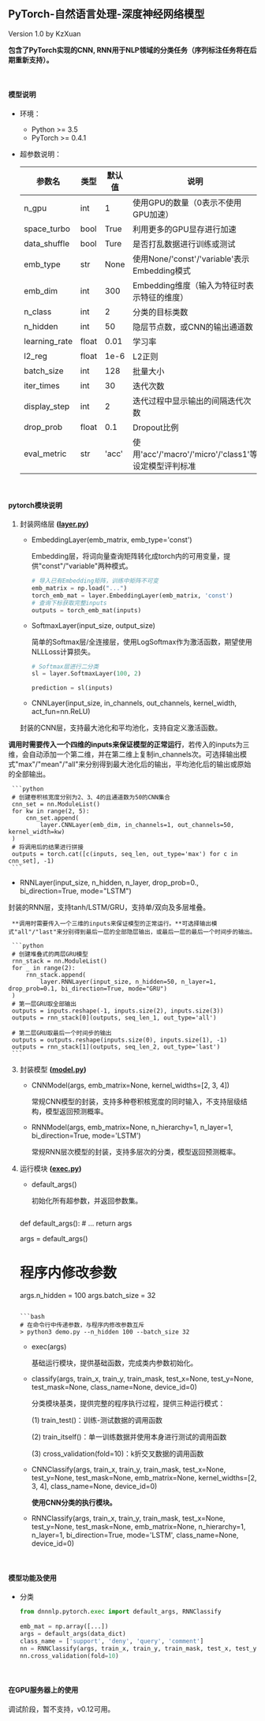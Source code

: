 ## PyTorch-自然语言处理-深度神经网络模型

Version 1.0 by KzXuan

**包含了PyTorch实现的CNN, RNN用于NLP领域的分类任务（序列标注任务将在后期重新支持）。**



</br>

#### 模型说明

* 环境：
  * Python >= 3.5
  * PyTorch >= 0.4.1

* 超参数说明：

  | 参数名        | 类型  | 默认值 | 说明                                                 |
  | ------------- | ----- | ------ | ---------------------------------------------------- |
  | n_gpu         | int   | 1      | 使用GPU的数量（0表示不使用GPU加速）                  |
  | space_turbo   | bool  | True   | 利用更多的GPU显存进行加速                            |
  | data_shuffle  | bool  | Ture   | 是否打乱数据进行训练或测试                           |
  | emb_type      | str   | None   | 使用None/'const'/'variable'表示Embedding模式         |
  | emb_dim       | int   | 300    | Embedding维度（输入为特征时表示特征的维度）          |
  | n_class       | int   | 2      | 分类的目标类数                                       |
  | n_hidden      | int   | 50     | 隐层节点数，或CNN的输出通道数                        |
  | learning_rate | float | 0.01   | 学习率                                               |
  | l2_reg        | float | 1e-6   | L2正则                                               |
  | batch_size    | int   | 128    | 批量大小                                             |
  | iter_times    | int   | 30     | 迭代次数                                             |
  | display_step  | int   | 2      | 迭代过程中显示输出的间隔迭代次数                     |
  | drop_prob     | float | 0.1    | Dropout比例                                          |
  | eval_metric   | str   | 'acc'  | 使用'acc'/'macro'/'micro'/'class1'等设定模型评判标准 |
  

</br>

#### pytorch模块说明

1. 封装网络层 **([layer.py](./dnnnlp/pytorch/layer.py))**

   * EmbeddingLayer(emb_matrix, emb_type='const')

     Embedding层，将词向量查询矩阵转化成torch内的可用变量，提供"const"/"variable"两种模式。

     ```python
     # 导入已有Embedding矩阵，训练中矩阵不可变
     emb_matrix = np.load("...")
     torch_emb_mat = layer.EmbeddingLayer(emb_matrix, 'const')
     # 查询下标获取完整inputs
     outputs = torch_emb_mat(inputs)
     ```

   * SoftmaxLayer(input_size, output_size)

     简单的Softmax层/全连接层，使用LogSoftmax作为激活函数，期望使用NLLLoss计算损失。

     ```python
     # Softmax层进行二分类
     sl = layer.SoftmaxLayer(100, 2)
     
     prediction = sl(inputs)
     ```
   * CNNLayer(input_size, in_channels, out_channels, kernel_width, act_fun=nn.ReLU)
   
    封装的CNN层，支持最大池化和平均池化，支持自定义激活函数。
   

  **调用时需要传入一个四维的inputs来保证模型的正常运行**，若传入的inputs为三维，会自动添加一个第二维，并在第二维上复制in_channels次。可选择输出模式"max"/"mean"/"all"来分别得到最大池化后的输出，平均池化后的输出或原始的全部输出。

     ```python
     # 创建卷积核宽度分别为2、3、4的且通道数为50的CNN集合
     cnn_set = nn.ModuleList()
     for kw in range(2, 5):
         cnn_set.append(
             layer.CNNLayer(emb_dim, in_channels=1, out_channels=50, kernel_width=kw)
     )
     # 将调用后的结果进行拼接
     outputs = torch.cat([c(inputs, seq_len, out_type='max') for c in cnn_set], -1)
     ```

  * RNNLayer(input_size, n_hidden, n_layer, drop_prob=0., bi_direction=True, mode="LSTM")

  封装的RNN层，支持tanh/LSTM/GRU，支持单/双向及多层堆叠。

     **调用时需要传入一个三维的inputs来保证模型的正常运行。**可选择输出模式"all"/"last"来分别得到最后一层的全部隐层输出，或最后一层的最后一个时间步的输出。
       
     ```python
     # 创建堆叠式的两层GRU模型
     rnn_stack = nn.ModuleList()
     for _ in range(2):
         rnn_stack.append(
             layer.RNNLayer(input_size, n_hidden=50, n_layer=1, drop_prob=0.1, bi_direction=True, mode="GRU")
     )
     # 第一层GRU取全部输出
     outputs = inputs.reshape(-1, inputs.size(2), inputs.size(3))
     outputs = rnn_stack[0](outputs, seq_len_1, out_type='all')
     
     # 第二层GRU取最后一个时间步的输出
     outputs = outputs.reshape(inputs.size(0), inputs.size(1), -1)
     outputs = rnn_stack[1](outputs, seq_len_2, out_type='last')
     ```
3. 封装模型 **([model.py](./dnnnlp/pytorch/model.py))**

   * CNNModel(args, emb_matrix=None, kernel_widths=[2, 3, 4])

     常规CNN模型的封装，支持多种卷积核宽度的同时输入，不支持层级结构，模型返回预测概率。

   * RNNModel(args, emb_matrix=None, n_hierarchy=1, n_layer=1, bi_direction=True, mode='LSTM')

     常规RNN层次模型的封装，支持多层次的分类，模型返回预测概率。

4. 运行模块 **([exec.py](./pytorch/exec.py))**

   * default_args()

     初始化所有超参数，并返回参数集。

     ```python
   def default_args():
         # ...
     return args
     
     args = default_args()
     
     # 程序内修改参数
     args.n_hidden = 100
     args.batch_size = 32
     ```
     
     ```bash
     # 在命令行中传递参数，与程序内修改参数互斥
     > python3 demo.py --n_hidden 100 --batch_size 32
     ```
   
   * exec(args)
     
     基础运行模块，提供基础函数，完成类内参数初始化。
     
    * classify(args, train_x, train_y, train_mask, test_x=None, test_y=None, test_mask=None, class_name=None, device_id=0)
   
      分类模块基类，提供完整的程序执行过程，提供三种运行模式：
   
      (1) train_test()：训练-测试数据的调用函数
   
      (2) train_itself()：单一训练数据并使用本身进行测试的调用函数
   
      (3) cross_validation(fold=10)：k折交叉数据的调用函数
   
   * CNNClassify(args, train_x, train_y, train_mask, test_x=None, test_y=None, test_mask=None, emb_matrix=None, kernel_widths=[2, 3, 4], class_name=None, device_id=0)
     
        **使用CNN分类的执行模块。**
      
   * RNNClassify(args, train_x, train_y, train_mask, test_x=None, test_y=None, test_mask=None, emb_matrix=None, n_hierarchy=1, n_layer=1, bi_direction=True, mode='LSTM', class_name=None, device_id=0)

</br>

#### 模型功能及使用

* 分类

  ````python
  from dnnnlp.pytorch.exec import default_args, RNNClassify
    
  emb_mat = np.array([...])
  args = default_args(data_dict)
  class_name = ['support', 'deny', 'query', 'comment']
  nn = RNNClassify(args, train_x, train_y, train_mask, test_x, test_y, test_mask, emb_matrix, mode='GRU', class_name=class_name)
  nn.cross_validation(fold=10)
  ````


</br>

#### 在GPU服务器上的使用

调试阶段，暂不支持，v0.12可用。


